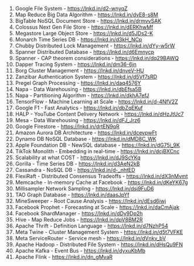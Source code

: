 1. Google File System - https://lnkd.in/d2-wnyqZ
2. Map Reduce Big Data Algorithm - https://lnkd.in/dvE8-s8M
3. BigTable NoSQL Document Store - https://lnkd.in/drmvvSAK
4. Colossus Next Gen File Store - https://lnkd.in/dERKhwMf
5. Megastore Large Object Store - https://lnkd.in/d5JDs2-K
6. Monarch Time Series DB - https://lnkd.in/d3kH_NCp
7. Chubby Distributed Lock Management - https://lnkd.in/dYy-w5rW
8. Spanner Distributed Database - https://lnkd.in/d6Emnycp
9. Spanner - CAP theorem considerations - https://lnkd.in/dq29BAWQ
10. Dapper Tracing System - https://lnkd.in/dm36-6jn
11. Borg Cluster Management - https://lnkd.in/dnveV-HU
12. Zanzibar Authentication System - https://lnkd.in/d5Vf7sRD
13. Pregel Graph Processing - https://lnkd.in/daq4576Y
14. Napa - Data Warehousing - https://lnkd.in/dbEfsa5B
15. Napa - Partitioning Algorithm - https://lnkd.in/dkhA7efJ
16. TensorFlow - Machine Learning at Scale - https://lnkd.in/d-4NfV2Z
17. Google F1 - Fast Analytics - https://lnkd.in/dbZqEKuf
18. HALP - YouTube Content Delivery Network - https://lnkd.in/dHzJtUc7
19. Mesa - Data Warehousing - https://lnkd.in/dFJ_Jrz6
20. Google Firestore - https://lnkd.in/drtEN9qR
21. Amazon Aurora DB Architecture - https://lnkd.in/dcevpwFt
22. Dynamo DB NoSQL Database - https://lnkd.in/dMD8C_WK
23. Apple Foundation DB - NewSQL database - https://lnkd.in/dG75i_9K
24. TikTok Monolith - Embedding in real-time - https://lnkd.in/dcjBXCnc
25. Scalability at what COST - https://lnkd.in/dJ9ScYKq
26. Gorilla - Time Series DB - https://lnkd.in/d3AeN2kB
27. Cassandra - NoSQL DB - https://lnkd.in/d-_nhtED
28. FlexiRaft - Distributed Consensus Tradeoffs - https://lnkd.in/dX3nMvmt
29. Memcache - In-memory Cache at Facebook - https://lnkd.in/dKeYK67g
30. Millisampler Network Sampling - https://lnkd.in/dsj9FuD6
31. TAO Graph Database - https://lnkd.in/daasJpYf
32. MineSweeper - Root Cause Analysis - https://lnkd.in/dEsd6iwj
33. Facebook Prophet - Forecasting at Scale - https://lnkd.in/daCmAjak
34. Facebook ShardManager - https://lnkd.in/dDy9Dp2h
35. Hive - Map Reduce Jobs - https://lnkd.in/dpV8BM2R
36. Apache Thrift - Definition Language - https://lnkd.in/d7NzhP54
37. Meta Twine - Cluster Management System - https://lnkd.in/d5t7VFKE
38. Meta ServiceRouter - Service mesh - https://lnkd.in/dVnkv_bV
39. Apache Hadoop - Distributed File System - https://lnkd.in/dHsQu9FN
40. Apache Kafka - Event Bus - https://lnkd.in/dyxuKbMb
41. Apache Flink - https://lnkd.in/dn_gMvaR